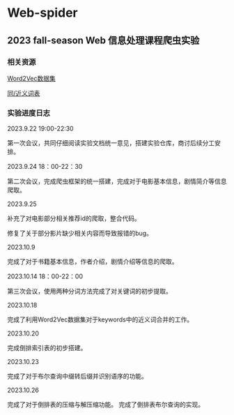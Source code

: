 # Web-spider

## 2023 fall-season Web 信息处理课程爬虫实验

### 相关资源
[Word2Vec数据集](https://github.com/chatopera/Synonyms)

[同/近义词表](https://github.com/guotong1988/chinese_dictionary)

### 实验进度日志
2023.9.22 19:00-22:30

第一次会议，共同仔细阅读实验文档统一意见，搭建实验仓库，商讨后续分工安排。

2023.9.24 18：00-22：30

第二次会议，完成爬虫框架的统一搭建，完成对于电影基本信息，剧情简介等信息爬取。

2023.9.25

补充了对电影部分相关推荐id的爬取，整合代码。

修复了关于部分影片缺少相关内容而导致报错的bug。

2023.10.9

完成了对于书籍基本信息，作者介绍，剧情介绍等信息的爬取。

2023.10.14 18：00-22：00

第三次会议，使用两种分词方法完成了对关键词的初步提取。

2023.10.18

完成了利用Word2Vec数据集对于keywords中的近义词合并的工作。

2023.10.20

完成倒排索引表的初步搭建。

2023.10.23

完成了对于布尔查询中缀转后缀并识别语序的功能。

2023.10.26

完成了对于倒排表的压缩与解压缩功能。
完成了倒排表布尔查询的实现。
